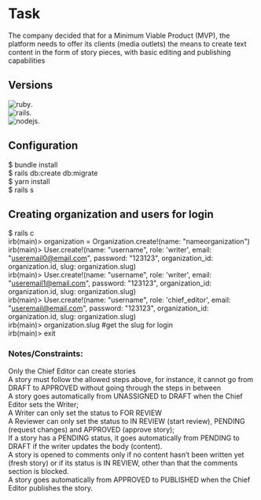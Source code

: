 # Task
The company decided that for a Minimum Viable Product (MVP), the platform needs to
offer its clients (media outlets) the means to create text content in the form of story pieces,
with basic editing and publishing capabilities

## Versions

![ruby](https://img.shields.io/badge/Ruby-3.0.1-red.svg). <br />
![rails](https://img.shields.io/badge/Rails-6.1.3-red.svg). <br />
![nodejs](https://img.shields.io/badge/Nodejs-14.15-red.svg). <br />

## Configuration

$ bundle install <br />
$ rails db:create db:migrate <br />
$ yarn install <br />
$ rails s 

## Creating organization and users for login

$ rails c <br />
irb(main)> organization = Organization.create!(name: "nameorganization") <br />
irb(main)> User.create!(name: "username", role: 'writer', email: "useremail0@email.com", password: "123123", organization_id: organization.id, slug: organization.slug) <br />
irb(main)> User.create!(name: "username", role: 'writer', email: "useremail1@email.com", password: "123123", organization_id: organization.id, slug: organization.slug) <br />
irb(main)> User.create!(name: "username", role: 'chief_editor', email: "useremail@email.com", password: "123123", organization_id: organization.id, slug: organization.slug) <br />
irb(main)> organization.slug #get the slug for login <br />
irb(main)> exit <br />

### Notes/Constraints:
Only the Chief Editor can create stories <br />
A story must follow the allowed steps above, for instance, it cannot go from DRAFT to APPROVED without going through the steps in between <br />
A story goes automatically from UNASSIGNED to DRAFT when the Chief Editor sets the Writer; <br />
A Writer can only set the status to FOR REVIEW <br />
A Reviewer can only set the status to IN REVIEW (start review), PENDING (request changes) and APPROVED (approve story); <br />
If a story has a PENDING status, it goes automatically from PENDING to DRAFT if the writer updates the body (content). <br />
A story is opened to comments only if no content hasn’t been written yet (fresh story) or if its status is IN REVIEW, other than that the comments section is blocked. <br />
A story goes automatically from APPROVED to PUBLISHED when the Chief Editor publishes the story. <br />

